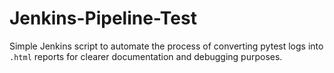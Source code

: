 # Jenkins-Pipeline-Test
Simple Jenkins script to automate the process of converting pytest logs into `.html` reports for clearer documentation and debugging purposes.
